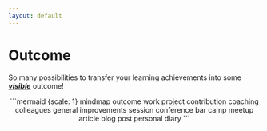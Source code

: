 ```yaml
---
layout: default
---
```


# Outcome

So many possibilities to transfer your learning achievements into some <u>___visible___</u> outcome!

<div style="text-align: center">
```mermaid {scale: 1}
mindmap
  outcome
    work
        project contribution
        coaching colleagues
        general improvements
    session
        conference
        bar camp
        meetup
    article
        blog post
        personal diary
```
</div>
